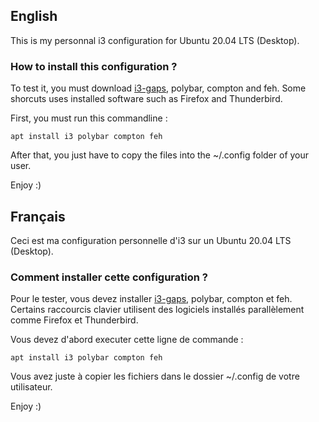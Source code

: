 ## English

This is my personnal i3 configuration for Ubuntu 20.04 LTS (Desktop).

### How to install this configuration ?

To test it, you must download [i3-gaps](https://github.com/Airblader/i3), polybar, compton and feh.
Some shorcuts uses installed software such as Firefox and Thunderbird.

First, you must run this commandline :

```
apt install i3 polybar compton feh
```

After that, you just have to copy the files into the ~/.config folder of your user.

Enjoy :)

## Français

Ceci est ma configuration personnelle d'i3 sur un Ubuntu 20.04 LTS (Desktop).

### Comment installer cette configuration ?

Pour le tester, vous devez installer [i3-gaps](https://github.com/Airblader/i3), polybar, compton et feh.
Certains raccourcis clavier utilisent des logiciels installés parallèlement comme Firefox et Thunderbird.

Vous devez d'abord executer cette ligne de commande :

```
apt install i3 polybar compton feh
```

Vous avez juste à copier les fichiers dans le dossier ~/.config de votre utilisateur.

Enjoy :)
